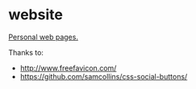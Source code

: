 # website
[Personal web pages.](http://vladimirgamalian.github.io/website/)

Thanks to:

  * http://www.freefavicon.com/
  * https://github.com/samcollins/css-social-buttons/

